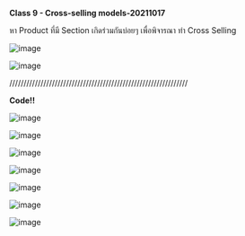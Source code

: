 **Class 9 - Cross-selling models-20211017**

หา Product ที่มี Section เกิดร่วมกันบ่อยๆ เพื่อพิจารณา ทำ Cross Selling

![image](https://user-images.githubusercontent.com/73054276/146628289-7c2e9809-4cd0-41d5-99fa-1e5e09003ebd.png)

![image](https://user-images.githubusercontent.com/73054276/146628261-7adc1475-4e45-4eb2-be7d-945071fb0e50.png)

///////////////////////////////////////////////////////////////

**Code!!**

![image](https://user-images.githubusercontent.com/73054276/146628325-c916b390-e6f1-4d88-b5cc-8c68bcd2ca3e.png)

![image](https://user-images.githubusercontent.com/73054276/146628362-a3a2e434-6349-4e8d-b300-31dd9cefd519.png)

![image](https://user-images.githubusercontent.com/73054276/146628369-bd1b255d-bed8-451f-b7ac-8f1c9f3865bf.png)

![image](https://user-images.githubusercontent.com/73054276/146628382-4dad03ab-4565-4616-9a8b-c2180326e8c0.png)

![image](https://user-images.githubusercontent.com/73054276/146628392-2c98bb1f-ca2e-420d-bb95-bbc8a67c7df2.png)

![image](https://user-images.githubusercontent.com/73054276/146628405-34d5b136-6557-4641-abef-34f8cfe4efcf.png)

![image](https://user-images.githubusercontent.com/73054276/146628261-7adc1475-4e45-4eb2-be7d-945071fb0e50.png)
